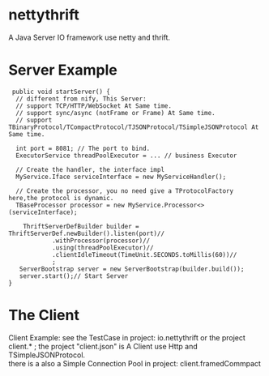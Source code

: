 # nettythrift
A Java Server IO framework use netty and thrift.

# Server Example

     public void startServer() {
      // different from nify, This Server:
      // support TCP/HTTP/WebSocket At Same time.
      // support sync/async (notFrame or Frame) At Same time.
      // support TBinaryProtocol/TCompactProtocol/TJSONProtocol/TSimpleJSONProtocol At Same time.
      
      int port = 8081; // The port to bind.
      ExecutorService threadPoolExecutor = ... // business Executor
      
      // Create the handler, the interface impl
      MyService.Iface serviceInterface = new MyServiceHandler();

      // Create the processor, you no need give a TProtocolFactory here,the protocol is dynamic.
      TBaseProcessor processor = new MyService.Processor<>(serviceInterface);
    
  		ThriftServerDefBuilder builder = ThriftServerDef.newBuilder().listen(port)//
				.withProcessor(processor)//
				.using(threadPoolExecutor)//
				.clientIdleTimeout(TimeUnit.SECONDS.toMillis(60))//
				;
       ServerBootstrap server = new ServerBootstrap(builder.build());
       server.start();// Start Server
    }
 

# The Client
  Client Example:
    see the TestCase in project: io.nettythrift
    or the project client.* ; 
  the project "client.json" is A Client use Http and TSimpleJSONProtocol.  
  there is a also a Simple Connection Pool in project: client.framedCommpact
